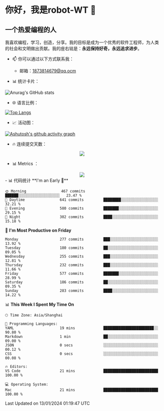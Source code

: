 <!--
**robot-WT/robot-WT** is a ✨ _special_ ✨ repository because its `README.md` (this file) appears on your GitHub profile.

Here are some ideas to get you started:

- 🔭 I’m currently working on ...
- 🌱 I’m currently learning ...
- 👯 I’m looking to collaborate on ...
- 🤔 I’m looking for help with ...
- 💬 Ask me about ...
- 📫 How to reach me: ...
- 😄 Pronouns: ...
- ⚡ Fun fact: ...
-->
# 你好，我是robot-WT 👋
## 一个热爱编程的人

我喜欢编程，学习，创造，分享。我的目标是成为一个优秀的软件工程师，为人类的社会和文明做出贡献。我的座右铭是：**永远保持好奇，永远追求进步**。

- 📫 你可以通过以下方式联系我：
  - 邮箱：1873814679@qq.ocm

- 📊 统计卡片：

![Anurag's GitHub stats](https://github-readme-stats.vercel.app/api?username=robot-WT&show_icons=true&theme=radical)

- 🌐 语言比例：

[![Top Langs](https://github-readme-stats.vercel.app/api/top-langs/?username=robot-WT&layout=compact)](https://github.com/anuraghazra/github-readme-stats)


- 📈 活动图：

[![Ashutosh's github activity graph](https://github-readme-activity-graph.vercel.app/graph?username=robot-WT&theme=github)](https://github.com/ashutosh00710/github-readme-activity-graph)

- 🔥 连续提交天数：

<div align="center"> <img src="https://github-readme-streak-stats.herokuapp.com/?user=robot-WT" /> </div>

- 📊 Metrics ：

<div align="center"> <img src="https://metrics.lecoq.io/robot-WT?template=classic&config.timezone=Asia%2FShanghai"> </div>
- 📊 代码统计
<!--START_SECTION:waka-->
**I'm an Early 🐤** 

```text
🌞 Morning                467 commits         ██████░░░░░░░░░░░░░░░░░░░   23.47 % 
🌆 Daytime                641 commits         ████████░░░░░░░░░░░░░░░░░   32.21 % 
🌃 Evening                580 commits         ███████░░░░░░░░░░░░░░░░░░   29.15 % 
🌙 Night                  302 commits         ████░░░░░░░░░░░░░░░░░░░░░   15.18 % 
```
📅 **I'm Most Productive on Friday** 

```text
Monday                   277 commits         ███░░░░░░░░░░░░░░░░░░░░░░   13.92 % 
Tuesday                  180 commits         ██░░░░░░░░░░░░░░░░░░░░░░░   09.05 % 
Wednesday                255 commits         ███░░░░░░░░░░░░░░░░░░░░░░   12.81 % 
Thursday                 232 commits         ███░░░░░░░░░░░░░░░░░░░░░░   11.66 % 
Friday                   577 commits         ███████░░░░░░░░░░░░░░░░░░   28.99 % 
Saturday                 186 commits         ██░░░░░░░░░░░░░░░░░░░░░░░   09.35 % 
Sunday                   283 commits         ████░░░░░░░░░░░░░░░░░░░░░   14.22 % 
```


📊 **This Week I Spent My Time On** 

```text
🕑︎ Time Zone: Asia/Shanghai

💬 Programming Languages: 
YAML                     19 mins             ███████████████████████░░   90.80 % 
Markdown                 1 min               ██░░░░░░░░░░░░░░░░░░░░░░░   09.00 % 
JSON                     0 secs              ░░░░░░░░░░░░░░░░░░░░░░░░░   00.12 % 
CSS                      0 secs              ░░░░░░░░░░░░░░░░░░░░░░░░░   00.08 % 

🔥 Editors: 
VS Code                  21 mins             █████████████████████████   100.00 % 

💻 Operating System: 
Mac                      21 mins             █████████████████████████   100.00 % 
```


 Last Updated on 13/01/2024 01:19:47 UTC
<!--END_SECTION:waka-->
